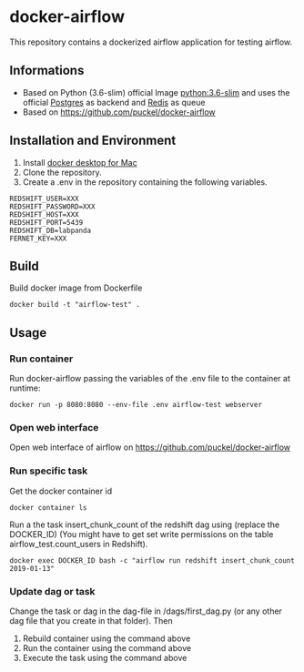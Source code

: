 # docker-airflow

This repository contains a dockerized airflow application for testing airflow.

## Informations

* Based on Python (3.6-slim) official Image [python:3.6-slim](https://hub.docker.com/_/python/) and uses the official [Postgres](https://hub.docker.com/_/postgres/) as backend and [Redis](https://hub.docker.com/_/redis/) as queue
* Based on
https://github.com/puckel/docker-airflow

## Installation and Environment

1. Install [docker desktop for Mac](https://docs.docker.com/docker-for-mac/install/)
2. Clone the repository.
3. Create a .env in the repository containing the following variables.
```
REDSHIFT_USER=XXX
REDSHIFT_PASSWORD=XXX
REDSHIFT_HOST=XXX
REDSHIFT_PORT=5439
REDSHIFT_DB=labpanda
FERNET_KEY=XXX
```

## Build

Build docker image from Dockerfile

    docker build -t "airflow-test" .

## Usage

### Run container
Run docker-airflow passing the variables of the .env file to the container at runtime:

    docker run -p 8080:8080 --env-file .env airflow-test webserver

### Open web interface
Open web interface of airflow on https://github.com/puckel/docker-airflow

### Run specific task
Get the docker container id

    docker container ls

Run a the task insert_chunk_count of the redshift dag using (replace the DOCKER_ID) (You might have to get set write permissions on the table airflow_test.count_users in Redshift).

    docker exec DOCKER_ID bash -c "airflow run redshift insert_chunk_count 2019-01-13"

### Update dag or task

Change the task or dag in the dag-file in /dags/first_dag.py (or any other dag file that you create in that folder). Then

1. Rebuild container using the command above
2. Run the container using the command above
3. Execute the task using the command above
